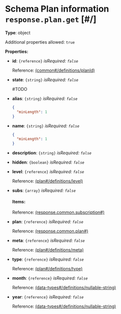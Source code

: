 # Schema Plan information `response.plan.get`  [#/]


**Type**: object





Additional properties allowed: `true`


**Properties:**


 - **id**: `{reference}` *isRequired: `false`* 
    
    Reference: <a href="common.md#/definitions/planId">  (common#/definitions/planId)</a>
    
 - **state**: `{string}` *isRequired: `false`* 
    
    #TODO
    
 - **alias**: `{string}` *isRequired: `false`* 
    ```json
    {
      "minLength": 1
    }
    ```
    
 - **name**: `{string}` *isRequired: `false`* 
    ```json
    {
      "minLength": 1
    }
    ```
    
 - **description**: `{string}` *isRequired: `false`* 
 - **hidden**: `{boolean}` *isRequired: `false`* 
 - **level**: `{reference}` *isRequired: `false`* 
    
    Reference: <a href="plan.md#/definitions/level">  (plan#/definitions/level)</a>
    
 - **subs**: `{array}` *isRequired: `false`* 
    
    <a name="/properties/subs"/>
    
    
    
    
    #### Items:
    
    
    Reference: <a href="response.subscription.md#">  (response.common.subscription#)</a>
    
 - **plan**: `{reference}` *isRequired: `false`* 
    
    Reference: <a href="response.plan.md#">  (response.common.plan#)</a>
    
 - **meta**: `{reference}` *isRequired: `false`* 
    
    Reference: <a href="plan.md#/definitions/meta">  (plan#/definitions/meta)</a>
    
 - **type**: `{reference}` *isRequired: `false`* 
    
    Reference: <a href="plan.md#/definitions/type">  (plan#/definitions/type)</a>
    
 - **month**: `{reference}` *isRequired: `false`* 
    
    Reference: <a href="data-types.md#/definitions/nullable-string">  (data-types#/definitions/nullable-string)</a>
    
 - **year**: `{reference}` *isRequired: `false`* 
    
    Reference: <a href="data-types.md#/definitions/nullable-string">  (data-types#/definitions/nullable-string)</a>
    
